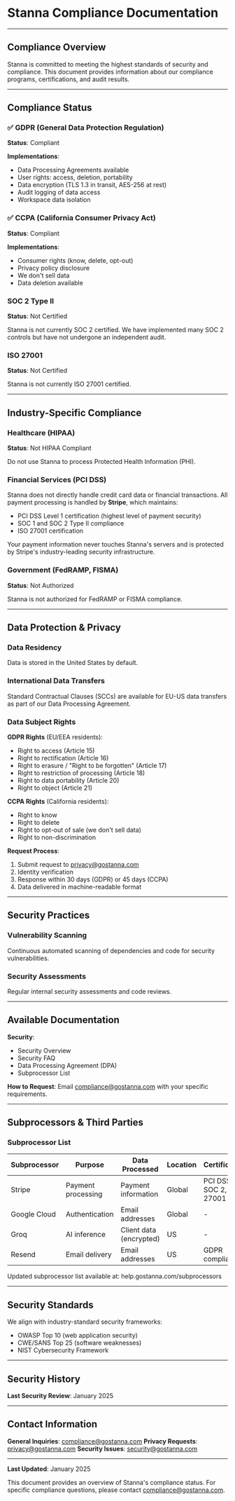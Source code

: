 # Stanna Compliance Documentation

---

## Compliance Overview

Stanna is committed to meeting the highest standards of security and compliance. This document provides information about our compliance programs, certifications, and audit results.

---

## Compliance Status

### ✅ GDPR (General Data Protection Regulation)
**Status**: Compliant

**Implementations**:
- Data Processing Agreements available
- User rights: access, deletion, portability
- Data encryption (TLS 1.3 in transit, AES-256 at rest)
- Audit logging of data access
- Workspace data isolation

### ✅ CCPA (California Consumer Privacy Act)
**Status**: Compliant

**Implementations**:
- Consumer rights (know, delete, opt-out)
- Privacy policy disclosure
- We don't sell data
- Data deletion available

### SOC 2 Type II
**Status**: Not Certified

Stanna is not currently SOC 2 certified. We have implemented many SOC 2 controls but have not undergone an independent audit.

### ISO 27001
**Status**: Not Certified

Stanna is not currently ISO 27001 certified.

---

## Industry-Specific Compliance

### Healthcare (HIPAA)
**Status**: Not HIPAA Compliant

Do not use Stanna to process Protected Health Information (PHI).

### Financial Services (PCI DSS)
Stanna does not directly handle credit card data or financial transactions. All payment processing is handled by **Stripe**, which maintains:
- PCI DSS Level 1 certification (highest level of payment security)
- SOC 1 and SOC 2 Type II compliance
- ISO 27001 certification

Your payment information never touches Stanna's servers and is protected by Stripe's industry-leading security infrastructure.

### Government (FedRAMP, FISMA)
**Status**: Not Authorized

Stanna is not authorized for FedRAMP or FISMA compliance.

---

## Data Protection & Privacy

### Data Residency

Data is stored in the United States by default.

### International Data Transfers

Standard Contractual Clauses (SCCs) are available for EU-US data transfers as part of our Data Processing Agreement.

### Data Subject Rights

**GDPR Rights** (EU/EEA residents):
- Right to access (Article 15)
- Right to rectification (Article 16)
- Right to erasure / "Right to be forgotten" (Article 17)
- Right to restriction of processing (Article 18)
- Right to data portability (Article 20)
- Right to object (Article 21)

**CCPA Rights** (California residents):
- Right to know
- Right to delete
- Right to opt-out of sale (we don't sell data)
- Right to non-discrimination

**Request Process**:
1. Submit request to privacy@gostanna.com
2. Identity verification
3. Response within 30 days (GDPR) or 45 days (CCPA)
4. Data delivered in machine-readable format

---

## Security Practices

### Vulnerability Scanning

Continuous automated scanning of dependencies and code for security vulnerabilities.

### Security Assessments

Regular internal security assessments and code reviews.

---

## Available Documentation

**Security**:
- Security Overview
- Security FAQ
- Data Processing Agreement (DPA)
- Subprocessor List

**How to Request**:
Email compliance@gostanna.com with your specific requirements.

---

## Subprocessors & Third Parties

### Subprocessor List

| Subprocessor | Purpose | Data Processed | Location | Certifications |
|--------------|---------|----------------|----------|----------------|
| Stripe | Payment processing | Payment information | Global | PCI DSS L1, SOC 2, ISO 27001 |
| Google Cloud | Authentication | Email addresses | Global | - |
| Groq | AI inference | Client data (encrypted) | US | - |
| Resend | Email delivery | Email addresses | US | GDPR compliant |

Updated subprocessor list available at: help.gostanna.com/subprocessors

---

## Security Standards

We align with industry-standard security frameworks:
- OWASP Top 10 (web application security)
- CWE/SANS Top 25 (software weaknesses)
- NIST Cybersecurity Framework

---

## Security History

**Last Security Review**: January 2025

---

## Contact Information

**General Inquiries**: compliance@gostanna.com
**Privacy Requests**: privacy@gostanna.com
**Security Issues**: security@gostanna.com

---

**Last Updated**: January 2025

This document provides an overview of Stanna's compliance status. For specific compliance questions, please contact compliance@gostanna.com.

